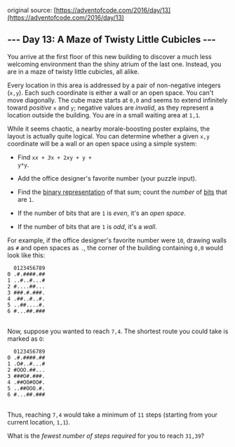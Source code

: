 original source: [https://adventofcode.com/2016/day/13](https://adventofcode.com/2016/day/13)
## --- Day 13: A Maze of Twisty Little Cubicles ---
You arrive at the first floor of this new building to discover a much less welcoming environment than the shiny atrium of the last one.  Instead, you are in a maze of twisty little cubicles, all alike.

Every location in this area is addressed by a pair of non-negative integers (<code>x,y</code>). Each such coordinate is either a wall or an open space. You can't move diagonally. The cube maze starts at <code>0,0</code> and seems to extend infinitely toward <em>positive</em> <code>x</code> and <code>y</code>; negative values are <em>invalid</em>, as they represent a location outside the building. You are in a small waiting area at <code>1,1</code>.

While it seems chaotic, a nearby morale-boosting poster explains, the layout is actually quite logical. You can determine whether a given <code>x,y</code> coordinate will be a wall or an open space using a simple system:


 - Find <code>x*x + 3*x + 2*x*y + y + y*y</code>.
 - Add the office designer's favorite number (your puzzle input).
 - Find the [binary representation](https://en.wikipedia.org/wiki/Binary_number) of that sum; count the <em>number</em> of [bits](https://en.wikipedia.org/wiki/Bit) that are <code>1</code>.

 - If the number of bits that are <code>1</code> is <em>even</em>, it's an <em>open space</em>.
 - If the number of bits that are <code>1</code> is <em>odd</em>, it's a <em>wall</em>.



For example, if the office designer's favorite number were <code>10</code>, drawing walls as <code>#</code> and open spaces as <code>.</code>, the corner of the building containing <code>0,0</code> would look like this:

<pre>
<code>  0123456789
0 .#.####.##
1 ..#..#...#
2 #....##...
3 ###.#.###.
4 .##..#..#.
5 ..##....#.
6 #...##.###
</code>
</pre>

Now, suppose you wanted to reach <code>7,4</code>. The shortest route you could take is marked as <code>O</code>:

<pre>
<code>  0123456789
0 .#.####.##
1 .O#..#...#
2 #OOO.##...
3 ###O#.###.
4 .##OO#OO#.
5 ..##OOO.#.
6 #...##.###
</code>
</pre>

Thus, reaching <code>7,4</code> would take a minimum of <code>11</code> steps (starting from your current location, <code>1,1</code>).

What is the <em>fewest number of steps required</em> for you to reach <code>31,39</code>?


